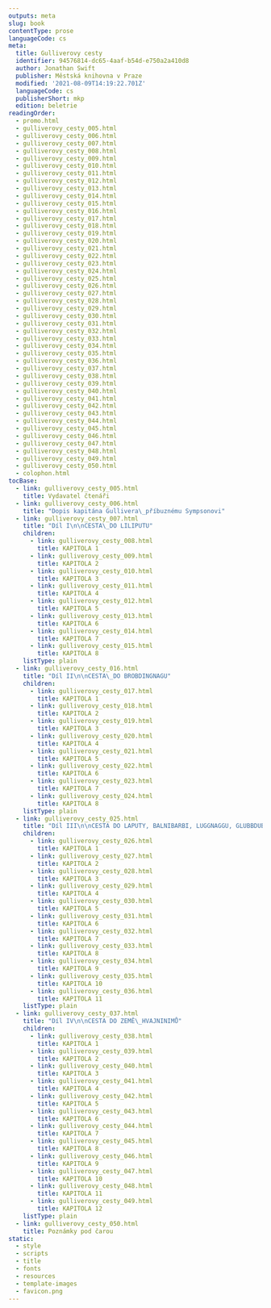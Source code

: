 ```yaml
---
outputs: meta
slug: book
contentType: prose
languageCode: cs
meta:
  title: Gulliverovy cesty
  identifier: 94576814-dc65-4aaf-b54d-e750a2a410d8
  author: Jonathan Swift
  publisher: Městská knihovna v Praze
  modified: '2021-08-09T14:19:22.701Z'
  languageCode: cs
  publisherShort: mkp
  edition: beletrie
readingOrder:
  - promo.html
  - gulliverovy_cesty_005.html
  - gulliverovy_cesty_006.html
  - gulliverovy_cesty_007.html
  - gulliverovy_cesty_008.html
  - gulliverovy_cesty_009.html
  - gulliverovy_cesty_010.html
  - gulliverovy_cesty_011.html
  - gulliverovy_cesty_012.html
  - gulliverovy_cesty_013.html
  - gulliverovy_cesty_014.html
  - gulliverovy_cesty_015.html
  - gulliverovy_cesty_016.html
  - gulliverovy_cesty_017.html
  - gulliverovy_cesty_018.html
  - gulliverovy_cesty_019.html
  - gulliverovy_cesty_020.html
  - gulliverovy_cesty_021.html
  - gulliverovy_cesty_022.html
  - gulliverovy_cesty_023.html
  - gulliverovy_cesty_024.html
  - gulliverovy_cesty_025.html
  - gulliverovy_cesty_026.html
  - gulliverovy_cesty_027.html
  - gulliverovy_cesty_028.html
  - gulliverovy_cesty_029.html
  - gulliverovy_cesty_030.html
  - gulliverovy_cesty_031.html
  - gulliverovy_cesty_032.html
  - gulliverovy_cesty_033.html
  - gulliverovy_cesty_034.html
  - gulliverovy_cesty_035.html
  - gulliverovy_cesty_036.html
  - gulliverovy_cesty_037.html
  - gulliverovy_cesty_038.html
  - gulliverovy_cesty_039.html
  - gulliverovy_cesty_040.html
  - gulliverovy_cesty_041.html
  - gulliverovy_cesty_042.html
  - gulliverovy_cesty_043.html
  - gulliverovy_cesty_044.html
  - gulliverovy_cesty_045.html
  - gulliverovy_cesty_046.html
  - gulliverovy_cesty_047.html
  - gulliverovy_cesty_048.html
  - gulliverovy_cesty_049.html
  - gulliverovy_cesty_050.html
  - colophon.html
tocBase:
  - link: gulliverovy_cesty_005.html
    title: Vydavatel čtenáři
  - link: gulliverovy_cesty_006.html
    title: "Dopis kapitána Gullivera\_příbuznému Sympsonovi"
  - link: gulliverovy_cesty_007.html
    title: "Díl I\n\nCESTA\_DO LILIPUTU"
    children:
      - link: gulliverovy_cesty_008.html
        title: KAPITOLA 1
      - link: gulliverovy_cesty_009.html
        title: KAPITOLA 2
      - link: gulliverovy_cesty_010.html
        title: KAPITOLA 3
      - link: gulliverovy_cesty_011.html
        title: KAPITOLA 4
      - link: gulliverovy_cesty_012.html
        title: KAPITOLA 5
      - link: gulliverovy_cesty_013.html
        title: KAPITOLA 6
      - link: gulliverovy_cesty_014.html
        title: KAPITOLA 7
      - link: gulliverovy_cesty_015.html
        title: KAPITOLA 8
    listType: plain
  - link: gulliverovy_cesty_016.html
    title: "Díl II\n\nCESTA\_DO BROBDINGNAGU"
    children:
      - link: gulliverovy_cesty_017.html
        title: KAPITOLA 1
      - link: gulliverovy_cesty_018.html
        title: KAPITOLA 2
      - link: gulliverovy_cesty_019.html
        title: KAPITOLA 3
      - link: gulliverovy_cesty_020.html
        title: KAPITOLA 4
      - link: gulliverovy_cesty_021.html
        title: KAPITOLA 5
      - link: gulliverovy_cesty_022.html
        title: KAPITOLA 6
      - link: gulliverovy_cesty_023.html
        title: KAPITOLA 7
      - link: gulliverovy_cesty_024.html
        title: KAPITOLA 8
    listType: plain
  - link: gulliverovy_cesty_025.html
    title: "Díl III\n\nCESTA DO LAPUTY, BALNIBARBI, LUGGNAGGU, GLUBBDUBDRIBU\_A DO JAPONSKA"
    children:
      - link: gulliverovy_cesty_026.html
        title: KAPITOLA 1
      - link: gulliverovy_cesty_027.html
        title: KAPITOLA 2
      - link: gulliverovy_cesty_028.html
        title: KAPITOLA 3
      - link: gulliverovy_cesty_029.html
        title: KAPITOLA 4
      - link: gulliverovy_cesty_030.html
        title: KAPITOLA 5
      - link: gulliverovy_cesty_031.html
        title: KAPITOLA 6
      - link: gulliverovy_cesty_032.html
        title: KAPITOLA 7
      - link: gulliverovy_cesty_033.html
        title: KAPITOLA 8
      - link: gulliverovy_cesty_034.html
        title: KAPITOLA 9
      - link: gulliverovy_cesty_035.html
        title: KAPITOLA 10
      - link: gulliverovy_cesty_036.html
        title: KAPITOLA 11
    listType: plain
  - link: gulliverovy_cesty_037.html
    title: "Díl IV\n\nCESTA DO ZEMĚ\_HVAJNINIMŮ"
    children:
      - link: gulliverovy_cesty_038.html
        title: KAPITOLA 1
      - link: gulliverovy_cesty_039.html
        title: KAPITOLA 2
      - link: gulliverovy_cesty_040.html
        title: KAPITOLA 3
      - link: gulliverovy_cesty_041.html
        title: KAPITOLA 4
      - link: gulliverovy_cesty_042.html
        title: KAPITOLA 5
      - link: gulliverovy_cesty_043.html
        title: KAPITOLA 6
      - link: gulliverovy_cesty_044.html
        title: KAPITOLA 7
      - link: gulliverovy_cesty_045.html
        title: KAPITOLA 8
      - link: gulliverovy_cesty_046.html
        title: KAPITOLA 9
      - link: gulliverovy_cesty_047.html
        title: KAPITOLA 10
      - link: gulliverovy_cesty_048.html
        title: KAPITOLA 11
      - link: gulliverovy_cesty_049.html
        title: KAPITOLA 12
    listType: plain
  - link: gulliverovy_cesty_050.html
    title: Poznámky pod čarou
static:
  - style
  - scripts
  - title
  - fonts
  - resources
  - template-images
  - favicon.png
---
```

